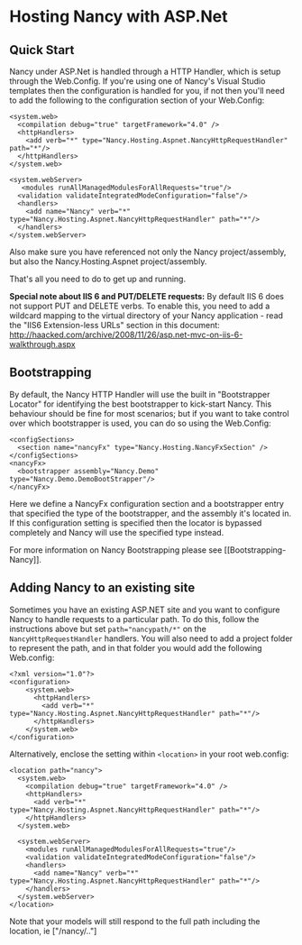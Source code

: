 # Hosting Nancy with ASP.Net

## Quick Start

Nancy under ASP.Net is handled through a HTTP Handler, which is setup through the Web.Config. If you're using one of Nancy's Visual Studio templates then the configuration is handled for you, if not then you'll need to add the following to the configuration section of your Web.Config:

    <system.web>
      <compilation debug="true" targetFramework="4.0" />
      <httpHandlers>
        <add verb="*" type="Nancy.Hosting.Aspnet.NancyHttpRequestHandler" path="*"/>
      </httpHandlers>
    </system.web>

    <system.webServer>
       <modules runAllManagedModulesForAllRequests="true"/>
      <validation validateIntegratedModeConfiguration="false"/>
      <handlers>
        <add name="Nancy" verb="*" type="Nancy.Hosting.Aspnet.NancyHttpRequestHandler" path="*"/>
      </handlers>
    </system.webServer>

Also make sure you have referenced not only the Nancy project/assembly, but also the Nancy.Hosting.Aspnet project/assembly.

That's all you need to do to get up and running.

**Special note about IIS 6 and PUT/DELETE requests:** By default IIS 6 does not support PUT and DELETE verbs. To enable this, you need to add a wildcard mapping to the virtual directory of your Nancy application - read the "IIS6 Extension-less URLs" section in this document: http://haacked.com/archive/2008/11/26/asp.net-mvc-on-iis-6-walkthrough.aspx



## Bootstrapping

By default, the Nancy HTTP Handler will use the built in "Bootstrapper Locator" for identifying the best bootstrapper to kick-start Nancy. This behaviour should be fine for most scenarios; but if you want to take control over which bootstrapper is used, you can do so using the Web.Config:

    <configSections>
      <section name="nancyFx" type="Nancy.Hosting.NancyFxSection" />
    </configSections>
    <nancyFx>
      <bootstrapper assembly="Nancy.Demo" type="Nancy.Demo.DemoBootStrapper"/>
    </nancyFx>

Here we define a NancyFx configuration section and a bootstrapper entry that specified the type of the bootstrapper, and the assembly it's located in. If this configuration setting is specified then the locator is bypassed completely and Nancy will use the specified type instead. 

For more information on Nancy Bootstrapping please see [[Bootstrapping-Nancy]].

## Adding Nancy to an existing site

Sometimes you have an existing ASP.NET site and you want to configure Nancy to handle requests to a particular path. To do this, follow the instructions above but set `path="nancypath/*"` on the `NancyHttpRequestHandler` handlers. You will also need to add a project folder to represent the path, and in that folder you would add the following Web.config:

    <?xml version="1.0"?>
    <configuration>
        <system.web>
          <httpHandlers>
            <add verb="*" type="Nancy.Hosting.Aspnet.NancyHttpRequestHandler" path="*"/>
          </httpHandlers>
        </system.web>
    </configuration>

Alternatively, enclose the setting within `<location>` in your root web.config:

    <location path="nancy">
      <system.web>
        <compilation debug="true" targetFramework="4.0" />
        <httpHandlers>
          <add verb="*" type="Nancy.Hosting.Aspnet.NancyHttpRequestHandler" path="*"/>
        </httpHandlers>
      </system.web>

      <system.webServer>
        <modules runAllManagedModulesForAllRequests="true"/>
        <validation validateIntegratedModeConfiguration="false"/>
        <handlers>
          <add name="Nancy" verb="*" type="Nancy.Hosting.Aspnet.NancyHttpRequestHandler" path="*"/>
        </handlers>
      </system.webServer>
    </location>

Note that your models will still respond to the full path including the location, ie ["/nancy/.."]